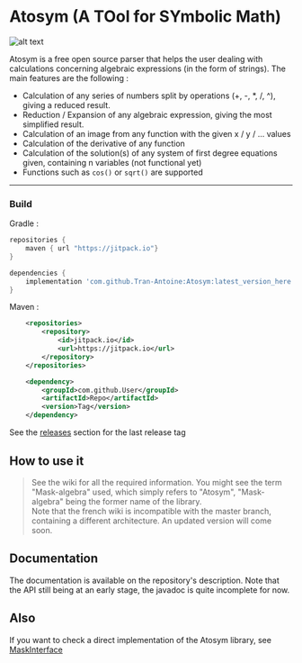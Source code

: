 # Atosym (A TOol for SYmbolic Math)

![alt text](https://media.discordapp.net/attachments/376468898800730116/560199740155887619/icon.png "Logo")

Atosym is a free open source parser that helps the user dealing with calculations concerning algebraic expressions (in the form of strings). The main features are the following : 

* Calculation of any series of numbers split by operations (+, -, *, /, ^), giving a reduced result.
* Reduction / Expansion of any algebraic expression, giving the most simplified result.
* Calculation of an image from any function with the given x / y / ... values
* Calculation of the derivative of any function
* Calculation of the solution(s) of any system of first degree equations given, containing n variables (not functional yet)
* Functions such as `cos()` or `sqrt()` are supported

***

### Build

Gradle :

```groovy
repositories {
    maven { url "https://jitpack.io"}
}
```
```groovy
dependencies {
    implementation 'com.github.Tran-Antoine:Atosym:latest_version_here'
}
```

Maven :

```xml
	<repositories>
		<repository>
		    <id>jitpack.io</id>
		    <url>https://jitpack.io</url>
		</repository>
	</repositories>
```
```xml
	<dependency>
	    <groupId>com.github.User</groupId>
	    <artifactId>Repo</artifactId>
	    <version>Tag</version>
	</dependency>
```
See the [releases](https://github.com/Askigh/Mask/releases) section for the last release tag

## How to use it

> See the wiki for all the required information. You might see the term "Mask-algebra" used, which simply
 refers to "Atosym", "Mask-algebra" being the former name of the library. <br>
 Note that the french wiki is incompatible with the master branch, containing a different
architecture. An updated version will come soon.

## Documentation

The documentation is available on the repository's description. Note that the API still being at an early stage, the javadoc is quite incomplete for now.

## Also

If you want to check a direct implementation of the Atosym library, see [MaskInterface](https://github.com/lolilolulolilol/MaskInterface)
